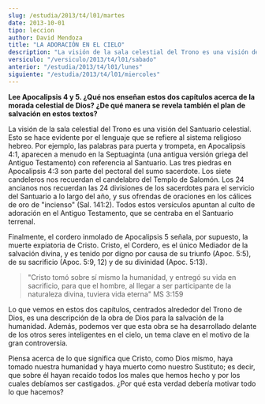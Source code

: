 ```yaml
---
slug: /estudia/2013/t4/l01/martes
date: 2013-10-01
tipo: leccion
author: David Mendoza
title: "LA ADORACIÓN EN EL CIELO"
description: "La visión de la sala celestial del Trono es una visión del Santuario celestial. Esto se hace evidente por el lenguaje que se refiere al sistema religioso hebreo. Por ejemplo, las palabras para puerta y trompeta, en Apocalipsis 4:1, aparecen a menudo en la Septuaginta"
versiculo: "/versiculo/2013/t4/l01/sabado"
anterior: "/estudia/2013/t4/l01/lunes"
siguiente: "/estudia/2013/t4/l01/miercoles"
---
```


**Lee Apocalipsis 4 y 5. ¿Qué nos enseñan estos dos capítulos acerca de la morada celestial de Dios? ¿De qué manera se revela también el plan de salvación en estos textos?**

La visión de la sala celestial del Trono es una visión del Santuario celestial. Esto se hace evidente por el lenguaje que se refiere al sistema religioso hebreo. Por ejemplo, las palabras para puerta y trompeta, en Apocalipsis 4:1, aparecen a menudo en la Septuaginta (una antigua versión griega del Antiguo Testamento) con referencia al Santuario. Las tres piedras en Apocalipsis 4:3 son parte del pectoral del sumo sacerdote. Los siete candeleros nos recuerdan el candelabro del Templo de Salomón. Los 24 ancianos nos recuerdan las 24 divisiones de los sacerdotes para el servicio del Santuario a lo largo del año, y sus ofrendas de oraciones en los cálices de oro de "incienso" (Sal. 141:2). Todos estos versículos apuntan al culto de adoración en el Antiguo Testamento, que se centraba en el Santuario terrenal.

Finalmente, el cordero inmolado de Apocalipsis 5 señala, por supuesto, la muerte expiatoria de Cristo. Cristo, el Cordero, es el único Mediador de la sal­vación divina, y es tenido por digno por causa de su triunfo (Apoc. 5:5), de su sacrificio (Apoc. 5:9, 12) y de su divinidad (Apoc. 5:13).

> "Cristo tomó sobre sí mismo la humanidad, y entregó su vida en sacrificio, para que el hombre, al llegar a ser participante de la naturaleza divina, tuviera vida eterna" MS 3:159

Lo que vemos en estos dos capítulos, centrados alrededor del Trono de Dios, es una descripción de la obra de Dios para la salvación de la humanidad. Además, podemos ver que esta obra se ha desarrollado delante de los otros seres inteligentes en el cielo, un tema clave en el motivo de la gran controversia.

Piensa acerca de lo que significa que Cristo, como Dios mismo, haya tomado nuestra humanidad y haya muerto como nuestro Sustituto; es decir, que sobre él hayan recaído todos los males que hemos hecho y por los cuales debíamos ser castigados. ¿Por qué esta verdad debería motivar todo lo que hacemos?
